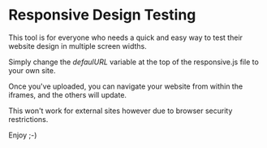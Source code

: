 # Responsive Design Testing
This tool is for everyone who needs a quick and easy way to test their website design in multiple screen widths.

Simply change the *defaulURL* variable at the top of the responsive.js file to your own site.

Once you've uploaded, you can navigate your website from within the iframes, and the others will update.

This won't work for external sites however due to browser security restrictions.

Enjoy ;-)
